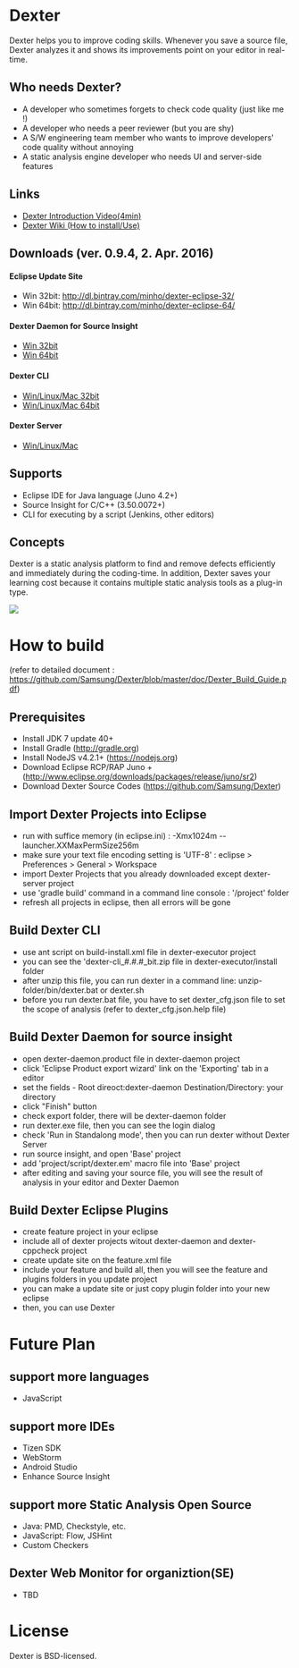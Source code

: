 # Dexter
Dexter helps you to improve coding skills. Whenever you save a source file, Dexter analyzes it and shows its improvements point on your editor in real-time.

## Who needs Dexter?
- A developer who sometimes forgets to check code quality (just like me !)
- A developer who needs a peer reviewer (but you are shy)
- A S/W engineering team member who wants to improve developers' code quality without annoying
- A static analysis engine developer who needs UI and server-side features

## Links
- [Dexter Introduction Video(4min)](https://youtu.be/86exIHcwi6c)
- [Dexter Wiki (How to install/Use)](https://dexter.atlassian.net)

## Downloads (ver. 0.9.4, 2. Apr. 2016)

#### Eclipse Update Site
- Win 32bit: http://dl.bintray.com/minho/dexter-eclipse-32/
- Win 64bit: http://dl.bintray.com/minho/dexter-eclipse-64/

#### Dexter Daemon for Source Insight
- [Win 32bit](https://dexter.atlassian.net/wiki/download/attachments/524291/dexter-daemon_0.9.4_32.zip?api=v2)
- [Win 64bit](https://dexter.atlassian.net/wiki/download/attachments/524291/dexter-daemon_0.9.4_64.zip?api=v2)
 
#### Dexter CLI
- [Win/Linux/Mac 32bit](https://dexter.atlassian.net/wiki/download/attachments/524291/dexter-cli_0.9.4_32.zip?api=v2)
- [Win/Linux/Mac 64bit](https://dexter.atlassian.net/wiki/download/attachments/524291/dexter-cli_0.9.4_64.zip?api=v2)

#### Dexter Server
- [Win/Linux/Mac](https://dexter.atlassian.net/wiki/download/attachments/524291/dexter-server_0.9.4.zip?api=v2)
 
## Supports
- Eclipse IDE for Java language (Juno 4.2+)
- Source Insight for C/C++ (3.50.0072+)
- CLI for executing by a script (Jenkins, other editors)

## Concepts 
Dexter is a static analysis platform to find and remove defects efficiently and immediately during the coding-time.  In addition, Dexter saves your learning cost because it contains multiple static analysis tools as a plug-in type.

![](https://github.com/Samsung/Dexter/blob/master/wiki/image/overview.png)


# How to build
(refer to detailed document : https://github.com/Samsung/Dexter/blob/master/doc/Dexter_Build_Guide.pdf)

## Prerequisites
- Install JDK 7 update 40+
- Install Gradle (http://gradle.org)
- Install NodeJS v4.2.1+ (https://nodejs.org) 
- Download Eclipse RCP/RAP Juno + (http://www.eclipse.org/downloads/packages/release/juno/sr2)
- Download Dexter Source Codes (https://github.com/Samsung/Dexter)

## Import Dexter Projects into Eclipse 
- run with suffice memory (in eclipse.ini) : -Xmx1024m --launcher.XXMaxPermSize256m
- make sure your text file encoding setting is 'UTF-8' : eclipse > Preferences > General > Workspace
- import Dexter Projects that you already downloaded except dexter-server project
- use 'gradle build' command in a command line console : '/project' folder
- refresh all projects in eclipse, then all errors will be gone

## Build Dexter CLI
- use ant script on build-install.xml file in dexter-executor project
- you can see the 'dexter-cli_#.#.#_bit.zip file in dexter-executor/install folder
- after unzip this file, you can run dexter in a command line: unzip-folder/bin/dexter.bat or dexter.sh
- before you run dexter.bat file, you have to set dexter_cfg.json file to set the scope of analysis (refer to dexter_cfg.json.help file)

## Build Dexter Daemon for source insight
- open dexter-daemon.product file in dexter-daemon project
- click 'Eclipse Product export wizard' link on the 'Exporting' tab in a editor
- set the fields - Root direoct:dexter-daemon  Destination/Directory: your directory
- click "Finish" button
- check export folder, there will be dexter-daemon folder
- run dexter.exe file, then you can see the login dialog
- check 'Run in Standalong mode', then you can run dexter without Dexter Server
- run source insight, and open 'Base' project
- add 'project/script/dexter.em' macro file into 'Base' project
- after editing and saving your source file, you will see the result of analysis in your editor and Dexter Daemon

## Build Dexter Eclipse Plugins
- create feature project in your eclipse
- include all of dexter projects witout dexter-daemon and dexter-cppcheck project
- create update site on the feature.xml file
- include your feature and build all, then you will see the feature and plugins folders in you update project
- you can make a update site or just copy plugin folder into your new eclipse
- then, you can use Dexter

# Future Plan
## support more languages
- JavaScript

## support more IDEs
- Tizen SDK
- WebStorm
- Android Studio
- Enhance Source Insight

## support more Static Analysis Open Source
- Java: PMD, Checkstyle, etc.
- JavaScript: Flow, JSHint
- Custom Checkers

## Dexter Web Monitor for organiztion(SE)
- TBD 

# License
Dexter is BSD-licensed.
